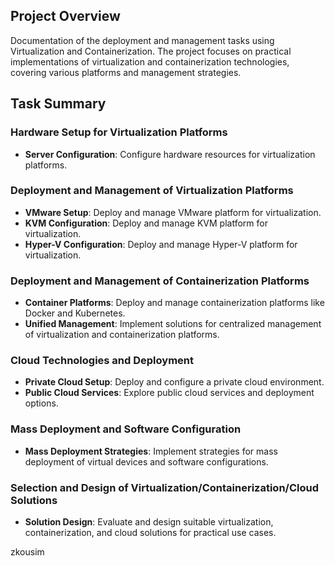 
## Project Overview

Documentation of the deployment and management tasks using Virtualization and Containerization. The project focuses on practical implementations of virtualization and containerization technologies, covering various platforms and management strategies.

## Task Summary

### Hardware Setup for Virtualization Platforms
- **Server Configuration**: Configure hardware resources for virtualization platforms.

### Deployment and Management of Virtualization Platforms
- **VMware Setup**: Deploy and manage VMware platform for virtualization.
- **KVM Configuration**: Deploy and manage KVM platform for virtualization.
- **Hyper-V Configuration**: Deploy and manage Hyper-V platform for virtualization.

### Deployment and Management of Containerization Platforms
- **Container Platforms**: Deploy and manage containerization platforms like Docker and Kubernetes.
- **Unified Management**: Implement solutions for centralized management of virtualization and containerization platforms.

### Cloud Technologies and Deployment
- **Private Cloud Setup**: Deploy and configure a private cloud environment.
- **Public Cloud Services**: Explore public cloud services and deployment options.

### Mass Deployment and Software Configuration
- **Mass Deployment Strategies**: Implement strategies for mass deployment of virtual devices and software configurations.

### Selection and Design of Virtualization/Containerization/Cloud Solutions
- **Solution Design**: Evaluate and design suitable virtualization, containerization, and cloud solutions for practical use cases.

zkousim